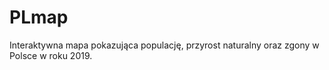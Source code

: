 # PLmap
Interaktywna mapa pokazująca populację, przyrost naturalny oraz zgony w Polsce w roku 2019.
